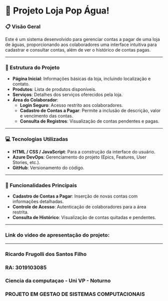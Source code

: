 # 🏪 Projeto Loja Pop Água!

### 📋 Visão Geral
Este é um sistema desenvolvido para gerenciar contas a pagar de uma loja de águas, proporcionando aos colaboradores uma interface intuitiva para cadastrar e consultar contas, além de ver o histórico de contas pagas.

---

### 📂 Estrutura do Projeto
- **Página Inicial**: Informações básicas da loja, incluindo localização e contato.
- **Produtos**: Lista de produtos disponíveis.
- **Serviços**: Detalhes dos serviços oferecidos pela loja.
- **Área do Colaborador**:
  - **Login Seguro**: Acesso restrito aos colaboradores.
  - **Cadastro de Contas a Pagar**: Permite a inclusão de descrição, valor e vencimento das contas.
  - **Consulta de Registros**: Visualização de contas pendentes e pagas.

---

### 💻 Tecnologias Utilizadas
- **HTML / CSS / JavaScript**: Para a construção da interface do usuário.
- **Azure DevOps**: Gerenciamento do projeto (Epics, Features, User Stories, etc.).
- **GitHub**: Versionamento do código.

---

### 🚀 Funcionalidades Principais
- **Cadastro de Contas a Pagar**: Inserção de novas contas com informações detalhadas.
- **Controle de Acesso**: Autenticação de colaboradores para a área restrita.
- **Consulta de Histórico**: Visualização de contas quitadas e pendentes.


---

### Link do video de apresentação do projeto: 

---

### Ricardo Frugolli dos Santos Filho
### RA: 3019103085
### Ciencia da computaçao - Uni VP - Noturno
### PROJETO EM GESTAO DE SISTEMAS COMPUTACIONAIS
